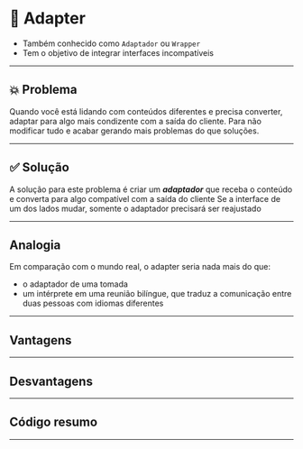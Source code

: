# 🧩 Adapter

- Também conhecido como `Adaptador` ou `Wrapper`
- Tem o objetivo de integrar interfaces incompatíveis

---
## 💥 Problema
Quando você está lidando com conteúdos diferentes e precisa converter, adaptar para algo mais condizente com a saída do cliente. 
Para não modificar tudo e acabar gerando mais problemas do que soluções.

---
## ✅ Solução
A solução para este problema é criar um **_adaptador_** que receba o conteúdo e converta para algo compatível com a saída do cliente
Se a interface de um dos lados mudar, somente o adaptador precisará ser reajustado

---

## Analogia 
Em comparação com o mundo real, o adapter seria nada mais do que:
 - o adaptador de uma tomada
 - um intérprete em uma reunião bilíngue, que traduz a comunicação entre duas pessoas com idiomas diferentes

---
## Vantagens

---
## Desvantagens

---
## Código resumo

---